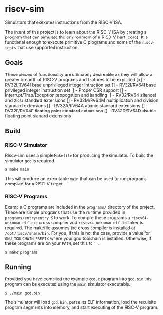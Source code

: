 # riscv-sim

Simulators that exexutes instructions from the RISC-V ISA.

The intent of this project is to learn about the RISC-V ISA by creating a program that can simulate the environment of a RISC-V hart (core). It is functional enough to execute primitive C programs and some of the `riscv-tests` that use supported instruction.

## Goals

These pieces of functionality are ultimately desireable as they will allow a greater breadth of RISC-V programs and features to be exploited
[x] - RV32I/RV64I base unprivileged integer intruction set
[]  - RV32I/RV64I base privileged integer instruction set
    []  - Proper CSR support
    []  - Interrupt/Trap/Exception propogation and handling
[]  - RV32/RV64 zifencei and zicsr standard extensions
[]  - RV32M/RV64M multiplication and division standard extensions
[]  - RV32A/RV64A atomic standard extensions
[]  - RV32F/RV64F floating point standard extensions
[]  - RV32D/RV64D double floating point stanard extensions

## Build

### RISC-V Simulator

Riscv-sim uses a simple `Makefile` for producing the simulator. To build the simulator `gcc` is required.

```
$ make main
```

This will produce an executable `main` that can be used to run programs compiled for a RISC-V target

### RISC-V Programs

Example C programs are included in the `programs/` directory of the project. These are simple programs that use the runtime provided in `programs/entry/entry.S` to work. To compile these programs a `riscv64-unknown-elf-gcc` cross compiler and `riscv64-unknown-elf-ld` linker is required. The makefile assumes the cross compiler is installed at `/opt/riscv/share/bin`. For you, if this is not the case, provide a value for `GNU_TOOLCHAIN_PREFIX` where your gnu toolchain is installed. Otherwise, if these programs are on your `PATH`, set this to `''`.

```
$ make programs
```

## Running

Provided you have compiled the example `gcd.c` program into `gcd.bin` this program can be executed using the `main` simulator executable.

```
$ ./main gcd.bin
```

The simulator will load `gcd.bin`, parse its ELF information, load the requisite program segments into memory, and start executing of the RISC-V program.

